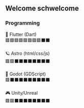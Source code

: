 ## Welcome schwelcome

### Programming
🚀 Flutter (Dart) \
🟩🟩🟩🟩🟩🟩🟩🟩⬛⬛
\
\
🪐 Astro (html/css/js) \
🟩🟩⬛⬛⬛⬛⬛⬛⬛⬛
\
\
🤖 Godot (GDScript)\
🟩⬛⬛⬛⬛⬛⬛⬛⬛⬛
\
\
🎮 Unity/Unreal\
🟩🟩⬛⬛⬛⬛⬛⬛⬛⬛
